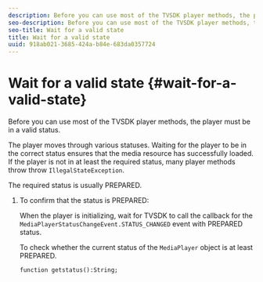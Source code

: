 ```yaml
---
description: Before you can use most of the TVSDK player methods, the player must be in a valid status.
seo-description: Before you can use most of the TVSDK player methods, the player must be in a valid status.
seo-title: Wait for a valid state
title: Wait for a valid state
uuid: 918ab021-3685-424a-b84e-683da0357724
---
```


# Wait for a valid state {#wait-for-a-valid-state}

Before you can use most of the TVSDK player methods, the player must be in a valid status.

 The player moves through various statuses. Waiting for the player to be in the correct status ensures that the media resource has successfully loaded. If the player is not in at least the required status, many player methods throw throw `IllegalStateException`.

The required status is usually PREPARED. 

1. To confirm that the status is PREPARED:

   When the player is initializing, wait for TVSDK to call the callback for the `MediaPlayerStatusChangeEvent.STATUS_CHANGED` event with PREPARED status.

   To check whether the current status of the `MediaPlayer` object is at least PREPARED. 

   ```
   function getstatus():String;
   ```